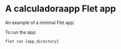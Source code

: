 # A calculadoraapp Flet app

An example of a minimal Flet app.

To run the app:

```
flet run [app_directory]
```